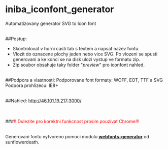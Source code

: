# iniba_iconfont_generator
Automatizovany generator SVG to Icon font<br><br>

##Postup:
- Skontrolovat v horni casti tab s textem a napsat nazev fontu.<br>
- Vlozit do oznacene plochy jeden nebo vice SVG. Po vlozeni se spusti generovani a ke konci se na disk ulozi vystup ve formatu zip.<br>
- Zip soubor obsahuje taky folder "_preview_" pro iconfont nahled.<br><br>

##Podpora a vlastnosti:
Podporovane font formaty: WOFF, EOT, TTF a SVG<br>
Podpora prohlizecu: IE8+<br><br>

##Nahled:
http://46.101.19.217:3000/<br><br><br>

###<font color="red">!!!Dulezite pro korektni funkcnost prosim pouzivat Chrome!!!</font><br><br>

Generovani fontu vytvoreno pomoci modulu <a href="https://github.com/sunflowerdeath/webfonts-generator"><b>webfonts-generator</b></a> od sunflowerdeath.
